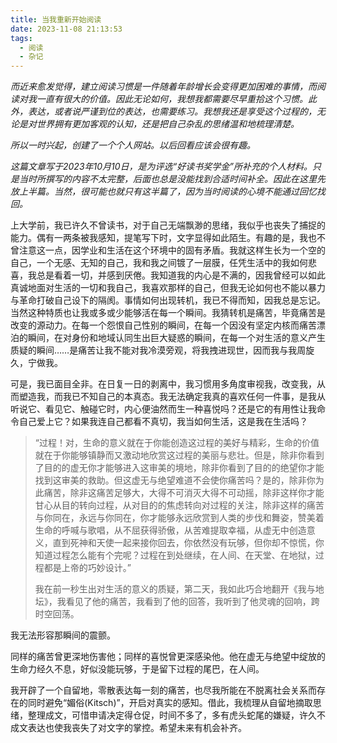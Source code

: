 ```yaml
---
title: 当我重新开始阅读
date: 2023-11-08 21:13:53
tags:
  - 阅读
  - 杂记
---
```


*而近来愈发觉得，建立阅读习惯是一件随着年龄增长会变得更加困难的事情，而阅读对我一直有很大的价值。因此无论如何，我想我都需要尽早重拾这个习惯。此外，表达，或者说严谨到位的表达，也需要练习。我想我还是享受这个过程的，无论是对世界拥有更加客观的认知，还是把自己杂乱的思绪温和地梳理清楚。*

*所以一时兴起，创建了一个个人网站。以后回看应该会很有趣。*

*这篇文章写于2023年10月10日，是为评选“好读书奖学金”所补充的个人材料。只是当时所撰写的内容不太完整，后面也总是没能找到合适时间补全。因此在这里先放上半篇。当然，很可能也就只有这半篇了，因为当时阅读的心境不能通过回忆找回。*

上大学前，我已许久不曾读书，对于自己无端飘渺的思绪，我似乎也丧失了捕捉的能力。偶有一两条被我感知，提笔写下时，文字显得如此陌生。有趣的是，我也不曾注意这一点，因学业和生活在这个环境中的固有矛盾。我就这样生长为一个空的自己，一个无感、无知的自己，我和我之间镀了一层膜，任凭生活中的我如何悲喜，我总是看着一切，并感到厌倦。我知道我的内心是不满的，因我曾经可以如此真诚地面对生活的一切和我自己，我喜欢那样的自己，但我无论如何也不能以暴力与革命打破自己设下的隔阂。事情如何出现转机，我已不得而知，因我总是忘记。当然这种特质也让我或多或少能够活在每一个瞬间。我猜转机是痛苦，毕竟痛苦是改变的源动力。在每一个怨恨自己性别的瞬间，在每一个因没有坚定内核而痛苦漂泊的瞬间，在对身份和地域认同生出巨大疑惑的瞬间，在每一个对生活的意义产生质疑的瞬间……是痛苦让我不能对我冷漠旁观，将我拽进现世，因而我与我周旋久，宁做我。

可是，我已面目全非。在日复一日的剥离中，我习惯用多角度审视我，改变我，从而塑造我，而我已不知自己的本真态。我无法确定我真的喜欢任何一件事，是我从听说它、看见它、触碰它时，内心便油然而生一种喜悦吗？还是它的有用性让我命令自己爱上它？如果我连自己都看不真切，我当如何生活，这是我在生活吗？

> “过程！对，生命的意义就在于你能创造这过程的美好与精彩，生命的价值就在于你能够镇静而又激动地欣赏这过程的美丽与悲壮。但是，除非你看到了目的的虚无你才能够进入这审美的境地，除非你看到了目的的绝望你才能找到这审美的救助。但这虚无与绝望难道不会使你痛苦吗？是的，除非你为此痛苦，除非这痛苦足够大，大得不可消灭大得不可动摇，除非这样你才能甘心从目的转向过程，从对目的的焦虑转向对过程的关注，除非这样的痛苦与你同在，永远与你同在，你才能够永远欣赏到人类的步伐和舞姿，赞美着生命的呼喊与歌唱，从不屈获得骄傲，从苦难提取幸福，从虚无中创造意义，直到死神和天使一起来接你回去，你依然没有玩够，但你却不惊慌，你知道过程怎么能有个完呢？过程在到处继续，在人间、在天堂、在地狱，过程都是上帝的巧妙设计。”
> 
> 我在前一秒生出对生活的意义的质疑，第二天，我如此巧合地翻开《我与地坛》，我看见了他的痛苦，我看到了他的回答，我听到了他灵魂的回响，跨时空回荡。

我无法形容那瞬间的震颤。

同样的痛苦曾更深地伤害他；同样的喜悦曾更深感染他。他在虚无与绝望中绽放的生命力经久不息，好似没能玩够，于是留下过程的尾巴，在人间。

我开辟了一个自留地，零散表达每一刻的痛苦，也尽我所能在不脱离社会关系而存在的同时避免“媚俗(Kitsch)”，开启对真实的感知。借此，我梳理从自留地摘取思绪，整理成文，可惜申请决定得仓促，时间不多了，多有虎头蛇尾的嫌疑，许久不成文表达也使我丧失了对文字的掌控。希望未来有机会补齐。